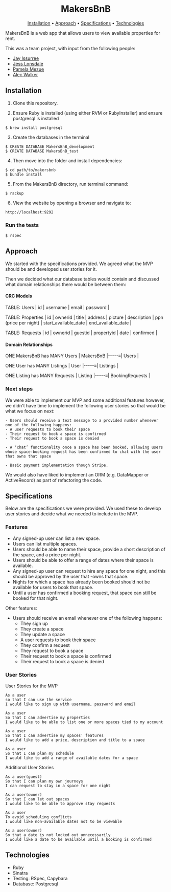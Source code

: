 <h1 align="center"> MakersBnB </h1>

<p align="center">
  <a href="#user-content-installation">Installation</a> •
  <a href="#user-content-approach">Approach</a> •
  <a href="#user-content-specifications">Specifications</a> •
  <a href="#user-content-technologies">Technologies</a> 
</p>

MakersBnB is a web app that allows users to view available properties for rent.

This was a team project, with input from the following people:
- [Jay Issurree](https://github.com/JayIssuree)
- [Jess Lonsdale](https://github.com/jlonsdale)
- [Pamela Mezue](https://github.com/mezela)
- [Alec Walker](https://github.com/AlecDWalker)

## Installation

1. Clone this repository. 

2. Ensure Ruby is installed (using either RVM or RubyInstaller) and ensure postgresql is installed
```
$ brew install postgresql
``` 

3. Create the databases in the terminal
```
$ CREATE DATABASE MakersBnB_development
$ CREATE DATABASE MakersBnB_test
```

4. Then move into the folder and install dependencies: 
```
$ cd path/to/makersbnb
$ bundle install
```

5. From the MakersBnB directory, run terminal command:
```
$ rackup
```

6. View the website by opening a browser and navigate to:
```
http://localhost:9292
```

### Run the tests
```
$ rspec
```

## Approach

We started with the specifications provided. We agreed what the MVP should be and developed user stories for it.

Then we decided what our database tables would contain and discussed what domain relationships there would be between them:

#### CRC Models

TABLE: Users
| id | username | email | password |

TABLE: Properties
| id | ownerid | title | address | picture | description | ppn (price per night) | start_available_date | end_available_date |

TABLE: Requests
| id | ownerid | guestid | propertyid | date | confirmed |

#### Domain Relationships

ONE MakersBnB has MANY Users
| MakersBnB |-----≡| Users |

ONE User has MANY Listings
| User |-----≡| Listings |

ONE Listing has MANY Requests
| Listing |-----≡| BookingRequests |

### Next steps

We were able to implement our MVP and some additional features however,
we didn't have time to implement the following user stories so that would be what we focus on next:
```
- Users should receive a text message to a provided number whenever one of the following happens:
- A user requests to book their space
- Their request to book a space is confirmed
- Their request to book a space is denied

- A ‘chat’ functionality once a space has been booked, allowing users whose space-booking request has been confirmed to chat with the user that owns that space

- Basic payment implementation though Stripe.
```
We would also have liked to implement an ORM (e.g. DataMapper or ActiveRecord) as part of refactoring the code.

## Specifications

Below are the specifications we were provided. We used these to develop user stories and decide what we needed to include in the MVP.

### Features

- Any signed-up user can list a new space.
- Users can list multiple spaces.
- Users should be able to name their space, provide a short description of the space, and a price per night.
- Users should be able to offer a range of dates where their space is available.
- Any signed-up user can request to hire any space for one night, and this should be approved by the user that -owns that space.
- Nights for which a space has already been booked should not be available for users to book that space.
- Until a user has confirmed a booking request, that space can still be booked for that night.

Other features:
- Users should receive an email whenever one of the following happens:
    - They sign up
    - They create a space
    - They update a space
    - A user requests to book their space
    - They confirm a request
    - They request to book a space
    - Their request to book a space is confirmed
    - Their request to book a space is denied

### User Stories

User Stories for the MVP
```
As a user
so that I can use the service
I would like to sign up with username, password and email
```

```
As a user
So that I can advertise my properties
I would like to be able to list one or more spaces tied to my account
```

```
As a user
So that I can advertise my spaces' features
I would like to add a price, description and title to a space
```

```
As a user
So that I can plan my schedule
I would like to add a range of available dates for a space
```

Additional User Stories
```
As a user(guest)
So that I can plan my own journeys
I can request to stay in a space for one night
```

```
As a user(owner)
So that I can let out spaces
I would like to be able to approve stay requests
```

```
As a user
To avoid scheduling conflicts
I would like non-available dates not to be viewable
```

```
As a user(owner)
So that a date is not locked out unnecessarily
I would like a date to be available until a booking is confirmed
```

## Technologies

- Ruby
- Sinatra
- Testing: RSpec, Capybara
- Database: Postgresql

